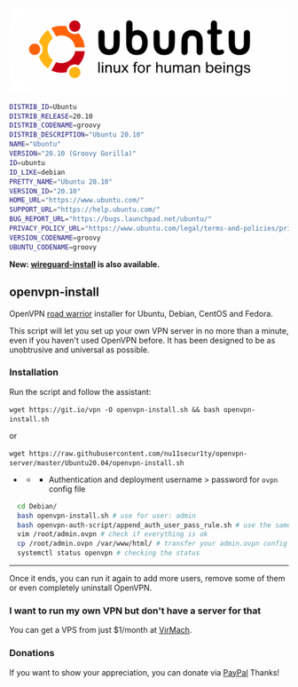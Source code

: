 ![](https://github.com/nu11secur1ty/openvpn-server/blob/master/Ubuntu20.04/logo/Ubuntu-Logo.png)

```bash
DISTRIB_ID=Ubuntu
DISTRIB_RELEASE=20.10
DISTRIB_CODENAME=groovy
DISTRIB_DESCRIPTION="Ubuntu 20.10"
NAME="Ubuntu"
VERSION="20.10 (Groovy Gorilla)"
ID=ubuntu
ID_LIKE=debian
PRETTY_NAME="Ubuntu 20.10"
VERSION_ID="20.10"
HOME_URL="https://www.ubuntu.com/"
SUPPORT_URL="https://help.ubuntu.com/"
BUG_REPORT_URL="https://bugs.launchpad.net/ubuntu/"
PRIVACY_POLICY_URL="https://www.ubuntu.com/legal/terms-and-policies/privacy-policy"
VERSION_CODENAME=groovy
UBUNTU_CODENAME=groovy
```

**New: [wireguard-install](https://github.com/Nyr/wireguard-install) is also available.**

## openvpn-install
OpenVPN [road warrior](http://en.wikipedia.org/wiki/Road_warrior_%28computing%29) installer for Ubuntu, Debian, CentOS and Fedora.

This script will let you set up your own VPN server in no more than a minute, even if you haven't used OpenVPN before. It has been designed to be as unobtrusive and universal as possible.

### Installation
Run the script and follow the assistant:

`wget https://git.io/vpn -O openvpn-install.sh && bash openvpn-install.sh`

  or

`wget https://raw.githubusercontent.com/nu11secur1ty/openvpn-server/master/Ubuntu20.04/openvpn-install.sh`

- - - Authentication and deployment
      username > password for `ovpn` config file

```bash
  cd Debian/
  bash openvpn-install.sh # use for user: admin
  bash openvpn-auth-script/append_auth_user_pass_rule.sh # use the same user from the first script: admin your_password
  vim /root/admin.ovpn # check if everything is ok
  cp /root/admin.ovpn /var/www/html/ # transfer your admin.ovpn config
  systemctl status openvpn # checking the status
 ```
------------------------------------------------------------------------------------------------------------


Once it ends, you can run it again to add more users, remove some of them or even completely uninstall OpenVPN.

### I want to run my own VPN but don't have a server for that
You can get a VPS from just $1/month at [VirMach](https://billing.virmach.com/aff.php?aff=4109&url=billing.virmach.com/cart.php?gid=18).

### Donations

If you want to show your appreciation, you can donate via [PayPal](https://www.paypal.com/donate?hosted_button_id=T9UA4R3FS4T9C)
Thanks!
